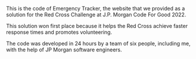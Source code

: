 This is the code of Emergency Tracker, the website that we provided as a solution for the Red Cross Challenge at J.P. Morgan Code For Good 2022.

This solution won first place because it helps the Red Cross achieve faster response times and promotes volunteering.

The code was developed in 24 hours by a team of six people, including me, with the help of JP Morgan software engineers.
